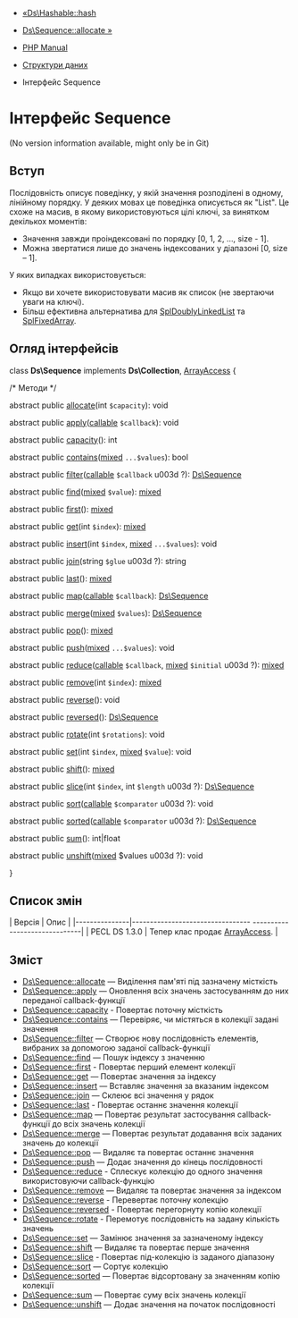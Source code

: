- [«Ds\Hashable::hash](ds-hashable.hash.md)
- [Ds\Sequence::allocate »](ds-sequence.allocate.md)

- [PHP Manual](index.md)
- [Структури даних](book.ds.md)
- Інтерфейс Sequence

# Інтерфейс Sequence

(No version information available, might only be in Git)

## Вступ

Послідовність описує поведінку, у якій значення
розподілені в одному, лінійному порядку. У деяких мовах це
поведінка описується як "List". Це схоже на масив, в якому
використовуються цілі ключі, за винятком декількох моментів:

- Значення завжди проіндексовані по порядку [0, 1, 2, …, size -
1].
- Можна звертатися лише до значень індексованих у діапазоні \[0,
size – 1\].

У яких випадках використовується:

- Якщо ви хочете використовувати масив як список (не звертаючи уваги
на ключі).
- Більш ефективна альтернатива для
[SplDoublyLinkedList](class.spldoublylinkedlist.md) та
[SplFixedArray](class.splfixedarray.md).

## Огляд інтерфейсів

class **Ds\Sequence** implements **Ds\Collection**,
[ArrayAccess](class.arrayaccess.md) {

/\* Методи \*/

abstract public [allocate](ds-sequence.allocate.md)(int `$capacity`):
void

abstract public
[apply](ds-sequence.apply.md)([callable](language.types.callable.md)
`$callback`): void

abstract public [capacity](ds-sequence.capacity.md)(): int

abstract public
[contains](ds-sequence.contains.md)([mixed](language.types.declarations.md#language.types.declarations.mixed)
`...$values`): bool

abstract public
[filter](ds-sequence.filter.md)([callable](language.types.callable.md)
`$callback` u003d ?): [Ds\Sequence](class.ds-sequence.md)

abstract public
[find](ds-sequence.find.md)([mixed](language.types.declarations.md#language.types.declarations.mixed)
`$value`):
[mixed](language.types.declarations.md#language.types.declarations.mixed)

abstract public [first](ds-sequence.first.md)():
[mixed](language.types.declarations.md#language.types.declarations.mixed)

abstract public [get](ds-sequence.get.md)(int `$index`):
[mixed](language.types.declarations.md#language.types.declarations.mixed)

abstract public [insert](ds-sequence.insert.md)(int `$index`,
[mixed](language.types.declarations.md#language.types.declarations.mixed)
`...$values`): void

abstract public [join](ds-sequence.join.md)(string `$glue` u003d ?):
string

abstract public [last](ds-sequence.last.md)():
[mixed](language.types.declarations.md#language.types.declarations.mixed)

abstract public
[map](ds-sequence.map.md)([callable](language.types.callable.md)
`$callback`): [Ds\Sequence](class.ds-sequence.md)

abstract public
[merge](ds-sequence.merge.md)([mixed](language.types.declarations.md#language.types.declarations.mixed)
`$values`): [Ds\Sequence](class.ds-sequence.md)

abstract public [pop](ds-sequence.pop.md)():
[mixed](language.types.declarations.md#language.types.declarations.mixed)

abstract public
[push](ds-sequence.push.md)([mixed](language.types.declarations.md#language.types.declarations.mixed)
`...$values`): void

abstract public
[reduce](ds-sequence.reduce.md)([callable](language.types.callable.md)
`$callback`,
[mixed](language.types.declarations.md#language.types.declarations.mixed)
`$initial` u003d ?):
[mixed](language.types.declarations.md#language.types.declarations.mixed)

abstract public [remove](ds-sequence.remove.md)(int `$index`):
[mixed](language.types.declarations.md#language.types.declarations.mixed)

abstract public [reverse](ds-sequence.reverse.md)(): void

abstract public [reversed](ds-sequence.reversed.md)():
[Ds\Sequence](class.ds-sequence.md)

abstract public [rotate](ds-sequence.rotate.md)(int `$rotations`):
void

abstract public [set](ds-sequence.set.md)(int `$index`,
[mixed](language.types.declarations.md#language.types.declarations.mixed)
`$value`): void

abstract public [shift](ds-sequence.shift.md)():
[mixed](language.types.declarations.md#language.types.declarations.mixed)

abstract public [slice](ds-sequence.slice.md)(int `$index`, int
`$length` u003d ?): [Ds\Sequence](class.ds-sequence.md)

abstract public
[sort](ds-sequence.sort.md)([callable](language.types.callable.md)
`$comparator` u003d ?): void

abstract public
[sorted](ds-sequence.sorted.md)([callable](language.types.callable.md)
`$comparator` u003d ?): [Ds\Sequence](class.ds-sequence.md)

abstract public [sum](ds-sequence.sum.md)(): int\|float

abstract public
[unshift](ds-sequence.unshift.md)([mixed](language.types.declarations.md#language.types.declarations.mixed)
$values u003d ?): void

}

## Список змін

| Версія | Опис |
|---------------|--------------------------------- ------------------------------|
| PECL DS 1.3.0 | Тепер клас продає [ArrayAccess](class.arrayaccess.md). |

## Зміст

- [Ds\Sequence::allocate](ds-sequence.allocate.md) — Виділення
пам'яті під зазначену місткість
- [Ds\Sequence::apply](ds-sequence.apply.md) — Оновлення всіх
значень застосуванням до них переданої callback-функції
- [Ds\Sequence::capacity](ds-sequence.capacity.md) - Повертає
поточну місткість
- [Ds\Sequence::contains](ds-sequence.contains.md) — Перевіряє,
чи містяться в колекції задані значення
- [Ds\Sequence::filter](ds-sequence.filter.md) — Створює нову
послідовність елементів, вибраних за допомогою заданої
callback-функції
- [Ds\Sequence::find](ds-sequence.find.md) — Пошук індексу з
значенню
- [Ds\Sequence::first](ds-sequence.first.md) - Повертає перший
елемент колекції
- [Ds\Sequence::get](ds-sequence.get.md) — Повертає значення за
індексу
- [Ds\Sequence::insert](ds-sequence.insert.md) — Вставляє значення
за вказаним індексом
- [Ds\Sequence::join](ds-sequence.join.md) — Склеює всі значення
у рядок
- [Ds\Sequence::last](ds-sequence.last.md) - Повертає останнє
значення колекції
- [Ds\Sequence::map](ds-sequence.map.md) — Повертає результат
застосування callback-функції до всіх значень колекції
- [Ds\Sequence::merge](ds-sequence.merge.md) — Повертає результат
додавання всіх заданих значень до колекції
- [Ds\Sequence::pop](ds-sequence.pop.md) — Видаляє та повертає
останнє значення
- [Ds\Sequence::push](ds-sequence.push.md) — Додає значення до
кінець послідовності
- [Ds\Sequence::reduce](ds-sequence.reduce.md) - Сплескує
колекцію до одного значення використовуючи callback-функцію
- [Ds\Sequence::remove](ds-sequence.remove.md) — Видаляє та
повертає значення за індексом
- [Ds\Sequence::reverse](ds-sequence.reverse.md) - Перевертає
поточну колекцію
- [Ds\Sequence::reversed](ds-sequence.reversed.md) - Повертає
перегорнуту копію колекції
- [Ds\Sequence::rotate](ds-sequence.rotate.md) - Перемотує
послідовність на задану кількість значень
- [Ds\Sequence::set](ds-sequence.set.md) — Замінює значення за
зазначеному індексу
- [Ds\Sequence::shift](ds-sequence.shift.md) — Видаляє та повертає
перше значення
- [Ds\Sequence::slice](ds-sequence.slice.md) - Повертає
під-колекцію із заданого діапазону
- [Ds\Sequence::sort](ds-sequence.sort.md) — Сортує колекцію
- [Ds\Sequence::sorted](ds-sequence.sorted.md) — Повертає
відсортовану за значенням копію колекції
- [Ds\Sequence::sum](ds-sequence.sum.md) — Повертає суму всіх
значень колекції
- [Ds\Sequence::unshift](ds-sequence.unshift.md) — Додає
значення на початок послідовності
